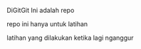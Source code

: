DiGitGit Ini adalah repo

repo ini hanya untuk latihan

latihan yang dilakukan ketika lagi nganggur
